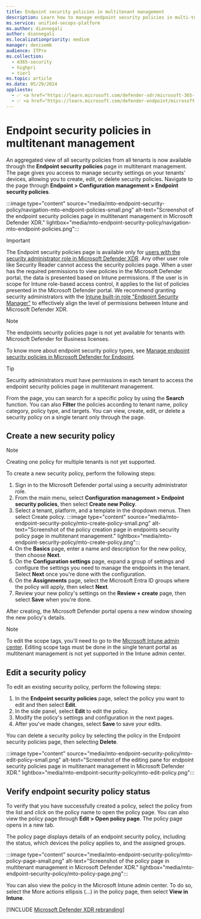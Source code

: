 ```yaml
---
title: Endpoint security policies in multitenant management
description: Learn how to manage endpoint security policies in multi-tenant management in Microsoft Defender XDR.
ms.service: unified-secops-platform
ms.author: diannegali
author: diannegali
ms.localizationpriority: medium
manager: denisemb
audience: ITPro
ms.collection: 
  - m365-security
  - highpri
  - tier1
ms.topic: article
ms.date: 05/29/2024
appliesto:
  - ✅ <a href="https://learn.microsoft.com/defender-xdr/microsoft-365-defender" target="_blank">Microsoft Defender XDR</a>
  - ✅ <a href="https://learn.microsoft.com/defender-endpoint/microsoft-defender-endpoint" target="_blank">Microsoft Defender for Endpoint</a>
---
```


# Endpoint security policies in multitenant management

An aggregated view of all security policies from all tenants is now available through the **Endpoint security policies** page in multitenant management. The page gives you access to manage security settings on your tenants' devices, allowing you to create, edit, or delete security policies. Navigate to the page through **Endpoint > Configuration management > Endpoint security policies**.

:::image type="content" source="media/mto-endpoint-security-policy/navigation-mto-endpoint-policies-small.png" alt-text="Screenshot of the endpoint security policies page in multitenant management in Microsoft Defender XDR." lightbox="media/mto-endpoint-security-policy/navigation-mto-endpoint-policies.png":::

> [!IMPORTANT]
> The Endpoint security policies page is available only for [users with the security administrator role in Microsoft Defender XDR](/defender-endpoint/assign-portal-access). Any other user role like Security Reader cannot access the security policies page. When a user has the required permissions to view policies in the Microsoft Defender portal, the data is presented based on Intune permissions. If the user is in scope for Intune role-based access control, it applies to the list of policies presented in the Microsoft Defender portal. We recommend granting security administrators with the [Intune built-in role "Endpoint Security Manager"](/mem/intune/fundamentals/role-based-access-control#built-in-roles) to effectively align the level of permissions between Intune and Microsoft Defender XDR.

> [!NOTE]
> The endpoints security policies page is not yet available for tenants with Microsoft Defender for Business licenses.

To know more about endpoint security policy types, see [Manage endpoint security policies in Microsoft Defender for Endpoint](/defender-endpoint/manage-security-policies).

> [!TIP]
> Security administrators must have permissions in each tenant to access the endpoint security policies page in multitenant management.

From the page, you can search for a specific policy by using the **Search** function. You can also **Filter** the policies according to tenant name, policy category, policy type, and targets. You can view, create, edit, or delete a security policy on a single tenant only through the page.

## Create a new security policy

> [!NOTE]
> Creating one policy for multiple tenants is not yet supported.

To create a new security policy, perform the following steps:

1. Sign in to the Microsoft Defender portal using a security administrator role.
2. From the main menu, select **Configuration management > Endpoint security policies**, then select **Create new Policy**.
3. Select a tenant, platform, and a template in the dropdown menus. Then select Create policy.
   :::image type="content" source="media/mto-endpoint-security-policy/mto-create-policy-small.png" alt-text="Screenshot of the policy creation page in endpoints security policy page in multitenant management." lightbox="media/mto-endpoint-security-policy/mto-create-policy.png":::
4. On the **Basics** page, enter a name and description for the new policy, then choose **Next**.
5. On the **Configuration settings** page, expand a group of settings and configure the settings you need to manage the endpoints in the tenant. Select **Next** once you're done with the configuration.
6. On the **Assignments** page, select the Microsoft Entra ID groups where the policy will apply, then select **Next**.
7. Review your new policy's settings on the **Review + create** page, then select **Save** when you're done.

After creating, the Microsoft Defender portal opens a new window showing the new policy's details.

> [!NOTE]
> To edit the scope tags, you'll need to go to the [Microsoft Intune admin center](https://intune.microsoft.com/). Editing scope tags must be done in the single tenant portal as multitenant management is not yet supported in the Intune admin center.

## Edit a security policy

To edit an existing security policy, perform the following steps:

1. In the **Endpoint security policies** page, select the policy you want to edit and then select **Edit**.
2. In the side panel, select **Edit** to edit the policy.
3. Modify the policy's settings and configuration in the next pages.
4. After you've made changes, select **Save** to save your edits.

You can delete a security policy by selecting the policy in the Endpoint security policies page, then selecting **Delete**.

:::image type="content" source="media/mto-endpoint-security-policy/mto-edit-policy-small.png" alt-text="Screenshot of the editing pane for endpoint security policies page in multitenant management in Microsoft Defender XDR." lightbox="media/mto-endpoint-security-policy/mto-edit-policy.png":::

## Verify endpoint security policy status

To verify that you have successfully created a policy, select the policy from the list and click on the policy name to open the policy page. You can also view the policy page through **Edit > Open policy page**. The policy page opens in a new tab.

The policy page displays details of an endpoint security policy, including the status, which devices the policy applies to, and the assigned groups.

:::image type="content" source="media/mto-endpoint-security-policy/mto-policy-page-small.png" alt-text="Screenshot of the policy page in multitenant management in Microsoft Defender XDR." lightbox="media/mto-endpoint-security-policy/mto-policy-page.png":::

You can also view the policy in the Microsoft Intune admin center. To do so, select the More actions ellipsis (…) in the policy page, then select **View in Intune**.

[!INCLUDE [Microsoft Defender XDR rebranding](../includes/defender-m3d-techcommunity.md)]
